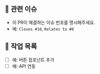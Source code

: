 ## 🔗 관련 이슈

- 이 PR이 해결하는 이슈 번호를 명시해주세요.
- 예: `Closes #10`, `Relates to #8`

## 📝 작업 목록

- [ ] 예: 버튼 컴포넌트 추가
- [ ] 예: API 연동
